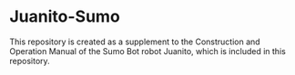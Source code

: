 # Juanito-Sumo
This repository is created as a supplement to the Construction and Operation Manual of the Sumo Bot robot Juanito, which is included in this repository.
